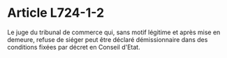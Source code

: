 # Article L724-1-2

<p>Le juge du tribunal de commerce qui, sans motif légitime et après mise en demeure, refuse de siéger peut être déclaré démissionnaire dans des conditions fixées par décret en Conseil d'Etat.</p>